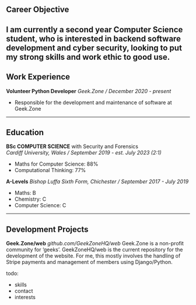 ## Career Objective

I am currently a second year Computer Science student, who is interested in backend software development and cyber security, looking to put my strong skills and work ethic to good use.
---
## Work Experience
**Volunteer Python Developer**
*Geek.Zone / December 2020 - present*
- Responsible for the development and maintenance of software at Geek.Zone
---
## Education
**BSc COMPUTER SCIENCE** with Security and Forensics <br>
*Cardiff University, Wales / September 2019 - est. July 2023 (2:1)*
- Maths for Computer Science: 88%
- Computational Thinking: 77%

**A-Levels**
*Bishop Luffa Sixth Form, Chichester / September 2017 - July 2019*
- Maths: B
- Chemistry: C
- Computer Science: C
---
## Development Projects
**Geek.Zone/web**
*github.com/GeekZoneHQ/web*
Geek.Zone is a non-profit community for ‘geeks’. GeekZoneHQ/web is the current repository for the development of the website. For me, this mostly involves the handling of Stripe payments and management of members using Django/Python. 

todo:
- skills
- contact
- interests
